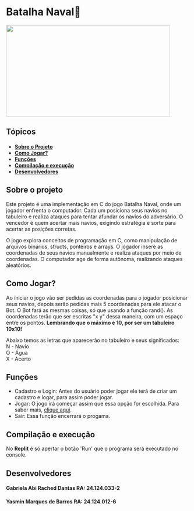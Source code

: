 <h1 id="titulo">Batalha Naval🚢</h1>
<img src="https://th.bing.com/th/id/OIG1.aQwhs3WqKWZI2HATSp_k?pid=ImgGn" height=250 width=450>


<h2 id="topicos">Tópicos</h2>
<h4>
  <ul>
    <li><a href="#sobre">Sobre o Projeto</a></li>
    <li><a href="#comoJogar">Como Jogar?</a></li>
    <li><a href="#funcoes">Funções</a></li>
    <li><a href="#comp">Compilação e execução</a></li>
    <li><a href="#devs">Desenvolvedores</a></li>
  </ul>
</h4>

<h2 id="sobre">Sobre o projeto</h2>
<p>Este projeto é uma implementação em C do jogo Batalha Naval, onde um jogador enfrenta o computador. Cada um posiciona seus navios no tabuleiro e realiza ataques para tentar afundar os navios do adversário. O vencedor é quem acertar mais navios, exigindo estratégia e sorte para acertar as posições corretas.</p>
<p>O jogo explora conceitos de programação em C, como manipulação de arquivos binários, structs, ponteiros e arrays. O jogador insere as coordenadas de seus navios manualmente e realiza ataques por meio de coordenadas. O computador age de forma autônoma, realizando ataques aleatórios.</p>

<h2 id="comoJogar">Como Jogar?</h2>
<p>Ao iniciar o jogo vão ser pedidas as coordenadas para o jogador posicionar seus navios, depois serão pedidas mais 5 coordenadas para ele atacar o Bot. O Bot fará as mesmas coisas, só que usando a função rand(). As coordenadas terão que ser escritas "x y" dessa maneira, com um espaço entre os pontos. 
<b>Lembrando que o máximo é 10, por ser um tabuleiro 10x10!</b><br></p>
<p>
Abaixo temos as letras que aparecerão no tabuleiro e seus significados:<br>
N - Navio<br>
O - Água<br>
X - Acerto
</p>


<h2 id="funcoes">Funções</h2>
<p>
  <ul>
    <li id="funcao1">Cadastro e Login: Antes do usuário poder jogar ele terá de criar um cadastro e logar, para assim poder jogar.</li>
    <li id="funcao3">Jogar: O jogo irá começar assim que essa opção for escolhida. Para saber mais, <a href="#comoJogar">clique aqui</a>.</li>
    <li>Sair: Essa função encerrará o progama.</li>
  </ul>
</p>

<h2 id="comp">Compilação e execução</h2>
<p>
  No <b>Replit</b> é só apertar o botão 'Run' que o programa será executado no console.
</p>
  
<h2 id="devs">Desenvolvedores</h2>
<h4>Gabriela Abi Rached Dantas <b>RA: 24.124.033-2</b></h4>
<h4>Yasmin Marques de Barros <b>RA: 24.124.012-6</b></h4>
